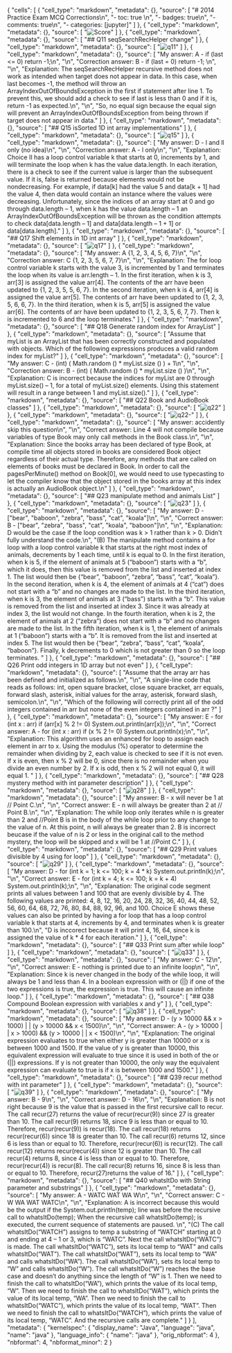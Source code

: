{
 "cells": [
  {
   "cell_type": "markdown",
   "metadata": {},
   "source": [
    "# 2014 Practice Exam MCQ Corrections\n",
    "- toc: true \n",
    "- badges: true\n",
    "- comments: true\n",
    "- categories: [jupyter]"
   ]
  },
  {
   "cell_type": "markdown",
   "metadata": {},
   "source": [
    "![Score](../images/2014MCQ.png)"
   ]
  },
  {
   "cell_type": "markdown",
   "metadata": {},
   "source": [
    "## Q11 seqSearchRecHelper change"
   ]
  },
  {
   "cell_type": "markdown",
   "metadata": {},
   "source": [
    "![q11](../images/q11.png)"
   ]
  },
  {
   "cell_type": "markdown",
   "metadata": {},
   "source": [
    "My answer: A - if (last <= 0) return -1;\n",
    "\n",
    "Correction answer: B - if (last = 0) return -1; \n",
    "\n",
    "Explanation: The seqSearchRecHelper recursive method does not work as intended when target does not appear in data. In this case, when last becomes -1, the method will throw an ArrayIndexOutOfBoundsException in the first if statement after line 1. To prevent this, we should add a check to see if last is less than 0 and if it is, return -1 as expected.\n",
    "\n",
    "So, no equal sign because the equal sign will prevent an ArrayIndexOutOfBoundsException from being thrown if target does not appear in data."
   ]
  },
  {
   "cell_type": "markdown",
   "metadata": {},
   "source": [
    "## Q15 isSorted 1D int array implementations"
   ]
  },
  {
   "cell_type": "markdown",
   "metadata": {},
   "source": [
    "![q15](../images/q15.png)"
   ]
  },
  {
   "cell_type": "markdown",
   "metadata": {},
   "source": [
    "My answer: D - l and ll only (no idea)\n",
    "\n",
    "Correction answer: A - l only\n",
    "\n",
    "Explanation: Choice II has a loop control variable k that starts at 0, increments by 1, and will terminate the loop when k has the value data.length. In each iteration, there is a check to see if the current value is larger than the subsequent value. If it is, false is returned because elements would not be nondecreasing. For example, if data[k] had the value 5 and data[k + 1] had the value 4, then data would contain an instance where the values were decreasing. Unfortunately, since the indices of an array start at 0 and go through data.length – 1, when k has the value data.length – 1 an ArrayIndexOutOfBoundsException will be thrown as the condition attempts to check data[data.length – 1] and data[data.length – 1 + 1] or data[data.length]."
   ]
  },
  {
   "cell_type": "markdown",
   "metadata": {},
   "source": [
    "## Q17 Shift elements in 1D int array"
   ]
  },
  {
   "cell_type": "markdown",
   "metadata": {},
   "source": [
    "![q17](../images/q17.png)"
   ]
  },
  {
   "cell_type": "markdown",
   "metadata": {},
   "source": [
    "My answer: A {1, 2, 3, 4, 5, 6, 7}\n",
    "\n",
    "Correction answer: C {1, 2, 3, 5, 6, 7, 7}\n",
    "\n",
    "Explanation: The for loop control variable k starts with the value 3, is incremented by 1 and terminates the loop when its value is arr.length – 1. In the first iteration, when k is 3, arr[3] is assigned the value arr[4]. The contents of the arr have been updated to {1, 2, 3, 5, 5, 6, 7}. In the second iteration, when k is 4, arr[4] is assigned the value arr[5]. The contents of arr have been updated to {1, 2, 3, 5, 6, 6, 7}. In the third iteration, when k is 5, arr[5] is assigned the value arr[6]. The contents of arr have been updated to {1, 2, 3, 5, 6, 7, 7}. Then k is incremented to 6 and the loop terminates."
   ]
  },
  {
   "cell_type": "markdown",
   "metadata": {},
   "source": [
    "## Q18 Generate random index for ArrayList"
   ]
  },
  {
   "cell_type": "markdown",
   "metadata": {},
   "source": [
    "Assume that myList is an ArrayList that has been correctly constructed and populated with objects. Which of the following expressions produces a valid random index for myList?"
   ]
  },
  {
   "cell_type": "markdown",
   "metadata": {},
   "source": [
    "My answer: C - (int) ( Math.random () * myList.size () ) + 1\n",
    "\n",
    "Correction answer: B - (int) ( Math.random () * myList.size () )\n",
    "\n",
    "Explanation: C is incorrect because the indices for myList are 0 through myList.size() – 1, for a total of myList.size() elements. Using this statement will result in a range between 1 and myList.size()."
   ]
  },
  {
   "cell_type": "markdown",
   "metadata": {},
   "source": [
    "## Q22 Book and AudioBook classes"
   ]
  },
  {
   "cell_type": "markdown",
   "metadata": {},
   "source": [
    "![q22](../images/q22.png)"
   ]
  },
  {
   "cell_type": "markdown",
   "metadata": {},
   "source": [
    "![q22-](../images/q22-.png)"
   ]
  },
  {
   "cell_type": "markdown",
   "metadata": {},
   "source": [
    "My answer: accidently skip this question\n",
    "\n",
    "Correct answer: Line 4 will not compile because variables of type Book may only call methods in the Book class.\n",
    "\n",
    "Explanation: Since the books array has been declared of type Book, at compile time all objects stored in books are considered Book object regardless of their actual type. Therefore, any methods that are called on elements of books must be declared in Book. In order to call the pagesPerMinute() method on Book[0], we would need to use typecasting to let the compiler know that the object stored in the books array at this index is actually an AudioBook object.\n"
   ]
  },
  {
   "cell_type": "markdown",
   "metadata": {},
   "source": [
    "## Q23 manipulate method and animals List"
   ]
  },
  {
   "cell_type": "markdown",
   "metadata": {},
   "source": [
    "![q23](../images/q23.png)"
   ]
  },
  {
   "cell_type": "markdown",
   "metadata": {},
   "source": [
    "My answer: D - [\"bear\", \"baboon\", \"zebra\", \"bass\", \"cat\", \"koala\"]\n",
    "\n",
    "Correct answer: B - [\"bear\", \"zebra\", \"bass\", \"cat\", \"koala\", \"baboon\"]\n",
    "\n",
    "Explanation: D would be the case if the loop condition was k > 1 rather than k > 0. Didn't fully understand the code.\n",
    "(B) The manipulate method contains a for loop with a loop control variable k that starts at the right most index of animals, decrements by 1 each time, until k is equal to 0. In the first iteration, when k is 5, if the element of animals at 5 (“baboon”) starts with a “b”, which it does, then this value is removed from the list and inserted at index 1. The list would then be {“bear”, “baboon”, “zebra”, “bass”, “cat”, “koala”}. In the second iteration, when k is 4, the element of animals at 4 (“cat”) does not start with a “b” and no changes are made to the list. In the third iteration, when k is 3, the element of animals at 3 (“bass”) starts with a “b”. This value is removed from the list and inserted at index 3. Since it was already at index 3, the list would not change. In the fourth iteration, when k is 2, the element of animals at 2 (“zebra”) does not start with a “b” and no changes are made to the list.  In the fifth iteration, when k is 1, the element of animals at 1 (“baboon”) starts with a “b”. It is removed from the list and inserted at index 5. The list would then be {“bear”, “zebra”, “bass”, “cat”, “koala”, “baboon”}.  Finally, k decrements to 0 which is not greater than 0 so the loop terminates. "
   ]
  },
  {
   "cell_type": "markdown",
   "metadata": {},
   "source": [
    "## Q26 Print odd integers in 1D array but not even"
   ]
  },
  {
   "cell_type": "markdown",
   "metadata": {},
   "source": [
    "Assume that the array arr has been defined and initialized as follows.\n",
    "\n",
    "A single-line code that reads as follows: int, open square bracket, close square bracket, arr equals, forward slash, asterisk, initial values for the array, asterisk, forward slash, semicolon.\n",
    "\n",
    "Which of the following will correctly print all of the odd integers contained in arr but none of the even integers contained in arr ?"
   ]
  },
  {
   "cell_type": "markdown",
   "metadata": {},
   "source": [
    "My answer: E - for (int x : arr)  if (arr[x] % 2 != 0)  System.out.println(arr[x]);\n",
    "\n",
    "Correct answer: A - for (int x : arr)  if (x % 2 != 0)  System.out.println(x);\n",
    "\n",
    "Explanation: This algorithm uses an enhanced for loop to assign each element in arr to x. Using the modulus (%) operator to determine the remainder when dividing by 2, each value is checked to see if it is not even. If x is even, then x % 2 will be 0, since there is no remainder when you divide an even number by 2. If x is odd, then x % 2 will not equal 0, it will equal 1. "
   ]
  },
  {
   "cell_type": "markdown",
   "metadata": {},
   "source": [
    "## Q28 mystery method with int parameter description"
   ]
  },
  {
   "cell_type": "markdown",
   "metadata": {},
   "source": [
    "![q28](../images/q28.png)"
   ]
  },
  {
   "cell_type": "markdown",
   "metadata": {},
   "source": [
    "My answer: B - x will never be 1 at // Point C.\n",
    "\n",
    "Correct answer: E - n will always be greater than 2 at // Point B.\n",
    "\n",
    "Explanation: The while loop only iterates while n is greater than 2 and //Point B is in the body of the while loop prior to any change to the value of n. At this point, n will always be greater than 2. B is incorrect beucase if the value of n is 2 or less in the original call to the method mystery, the loop will be skipped and x will be 1 at //Point C."
   ]
  },
  {
   "cell_type": "markdown",
   "metadata": {},
   "source": [
    "## Q29 Print values divisible by 4 using for loop"
   ]
  },
  {
   "cell_type": "markdown",
   "metadata": {},
   "source": [
    "![q29](../images/q29.png)"
   ]
  },
  {
   "cell_type": "markdown",
   "metadata": {},
   "source": [
    "My answer: D - for (int k = 1; k <= 100; k = 4 * k)  System.out.println(k);\n",
    "\n",
    "Correct answer: E - for (int k = 4; k <= 100; k = k + 4)  System.out.println(k);\n",
    "\n",
    "Explanation: The original code segment prints all values between 1 and 100 that are evenly divisible by 4. The following values are printed: 4, 8, 12, 16, 20, 24, 28, 32, 36, 40, 44, 48, 52, 56, 60, 64, 68, 72, 76, 80, 84, 88, 92, 96, and 100. Choice E shows these values can also be printed by having a for loop that has a loop control variable k that starts at 4, increments by 4, and terminates when k is greater than 100.\n",
    "D is inccorect because it will print 4, 16, 64, since k is assigned the value of k * 4 for each iteration."
   ]
  },
  {
   "cell_type": "markdown",
   "metadata": {},
   "source": [
    "## Q33 Print sum after while loop"
   ]
  },
  {
   "cell_type": "markdown",
   "metadata": {},
   "source": [
    "![q33](../images/q33.png)"
   ]
  },
  {
   "cell_type": "markdown",
   "metadata": {},
   "source": [
    "My answer: C - 12\n",
    "\n",
    "Correct answer: E - nothing is printed due to an infinite loop\n",
    "\n",
    "Explanation: Since k is never changed in the body of the while loop, it will always be 1 and less than 4. In a boolean expression with or (||) if one of the two expressions is true, the expression is true. This will cause an infinite loop."
   ]
  },
  {
   "cell_type": "markdown",
   "metadata": {},
   "source": [
    "## Q38 Compound Boolean expression with variables x and y"
   ]
  },
  {
   "cell_type": "markdown",
   "metadata": {},
   "source": [
    "![q38](../images/q38.png)"
   ]
  },
  {
   "cell_type": "markdown",
   "metadata": {},
   "source": [
    "My answer: D - (y > 10000 && x > 1000) | | (y > 10000 && x < 1500)\n",
    "\n",
    "Correct answer: A - (y > 10000 | | x > 1000) && (y > 10000 | | x < 1500)\n",
    "\n",
    "Explanation: The original expression evaluates to true when either y is greater than 10000 or x is between 1000 and 1500. If the value of y is greater than 10000, this equivalent expression will evaluate to true since it is used in both of the or (||) expressions. If y is not greater than 10000, the only way the equivalent expression can evaluate to true is if x is between 1000 and 1500."
   ]
  },
  {
   "cell_type": "markdown",
   "metadata": {},
   "source": [
    "## Q39 recur method with int parameter"
   ]
  },
  {
   "cell_type": "markdown",
   "metadata": {},
   "source": [
    "![q39](../images/q39.png)"
   ]
  },
  {
   "cell_type": "markdown",
   "metadata": {},
   "source": [
    "My answer: B - 9\n",
    "\n",
    "Correct answer: D - 16\n",
    "\n",
    "Explanation: B is not right because 9 is the value that is passed in the first recursive call to recur. The call recur(27) returns the value of recur(recur(9)) since 27 is greater than 10. The call recur(9) returns 18, since 9 is less than or equal to 10. Therefore, recur(recur(9)) is recur(18). The call recur(18) returns recur(recur(6)) since 18 is greater than 10. The call recur(6) returns 12, since 6 is less than or equal to 10. Therefore, recur(recur(6)) is recur(12). The call recur(12) returns recur(recur(4)) since 12 is greater than 10. The call recur(4) returns 8, since 4 is less than or equal to 10. Therefore, recur(recur(4)) is recur(8). The call recur(8) returns 16, since 8 is less than or equal to 10.  Therefore, recur(27)returns the value of 16."
   ]
  },
  {
   "cell_type": "markdown",
   "metadata": {},
   "source": [
    "## Q40 whatsItDo with String parameter and substrings"
   ]
  },
  {
   "cell_type": "markdown",
   "metadata": {},
   "source": [
    "My answer: A - WATC  WAT  WA  W\n",
    "\n",
    "Correct answer: C - W  WA  WAT  WATC\n",
    "\n",
    "Explanation: A is incorrect because this would be the output if the System.out.println(temp); line was before the recursive call to whatsItDo(temp); When the recursive call whatsItDo(temp); is executed, the current sequence of statements are paused. \n",
    "(C) The call whatsItDo(“WATCH”) assigns to temp a substring of “WATCH” starting at 0 and ending at 4 – 1 or 3, which is “WATC”. Next the call whatsItDo(“WATC”) is made. The call whatsItDo(“WATC”), sets its local temp to “WAT” and calls whatsItDo(“WAT”). The call whatsItDo(“WAT”), sets its local temp to “WA” and calls whatsItDo(“WA”). The call whatsItDo(“WA”), sets its local temp to “W” and calls whatsItDo(“W”). The call whatsItDo(“W”) reaches the base case and doesn’t do anything since the length of “W” is 1. Then we need to finish the call to whatsItDo(“WA”), which prints the value of its local temp, “W”.  Then we need to finish the call to whatsItDo(“WAT”), which prints the value of its local temp, “WA”. Then we need to finish the call to whatsItDo(“WATC”), which prints the value of its local temp, “WAT”. Then we need to finish the call to whatsItDo(“WATCH”), which prints the value of its local temp, “WATC”. And the recursive calls are complete."
   ]
  }
 ],
 "metadata": {
  "kernelspec": {
   "display_name": "Java",
   "language": "java",
   "name": "java"
  },
  "language_info": {
   "name": "java"
  },
  "orig_nbformat": 4
 },
 "nbformat": 4,
 "nbformat_minor": 2
}
 
